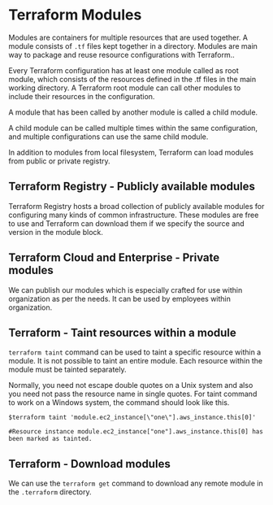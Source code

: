 # Terraform Modules

Modules are containers for multiple resources that are used together. A module consists of ```.tf``` files kept together
in a directory. Modules are main way to package and reuse resource configurations with Terraform..

Every Terraform configuration has at least one module called as root module, which consists of the resources defined in the
.tf files in the main working directory. A Terraform root module can call other modules to include their resources in the
configuration.

A module that has been called by another module is called a child module.

A child module can be called multiple times within the same configuration, and multiple configurations can use the same
child module.

In addition to modules from local filesystem, Terraform can load modules from public or private registry.

## Terraform Registry - Publicly available modules

Terraform Registry hosts a broad collection of publicly available modules for configuring many kinds of common infrastructure.
These modules are free to use and Terraform can download them if we specify the source and version in the module block.

## Terraform Cloud and Enterprise - Private modules

We can publish our modules which is especially crafted for use within organization as per the needs. 
It can be used by employees within organization.

## Terraform - Taint resources within a module

```terraform taint``` command can be used to taint a specific resource within a module.
It is not possible to taint an entire module. Each resource within the module must be tainted separately.

Normally, you need not escape double quotes on a Unix system and also you need not pass the resource name in single quotes.
For taint command to work on a Windows system, the command should look like this.

```shell
$terraform taint 'module.ec2_instance[\"one\"].aws_instance.this[0]'

#Resource instance module.ec2_instance["one"].aws_instance.this[0] has been marked as tainted.
```

## Terraform - Download modules

We can use the ```terraform get``` command to download any remote module in the ```.terraform``` directory.

